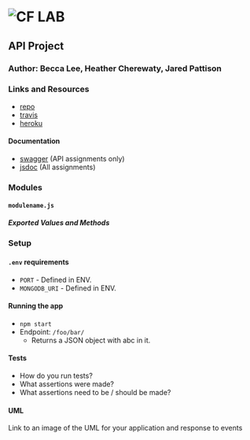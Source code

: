 ![CF](http://i.imgur.com/7v5ASc8.png) LAB
=================================================

## API Project

### Author: Becca Lee, Heather Cherewaty, Jared Pattison

### Links and Resources

* [repo](https://github.com/hcherewaty/API-Server)
* [travis]()
* [heroku]()


#### Documentation
* [swagger](http://xyz.com) (API assignments only)
* [jsdoc](http://xyz.com) (All assignments)

### Modules
#### `modulename.js`
##### Exported Values and Methods


### Setup
#### `.env` requirements
* `PORT` - Defined in ENV.
* `MONGODB_URI` - Defined in ENV.

#### Running the app
* `npm start`
* Endpoint: `/foo/bar/`
  * Returns a JSON object with abc in it.
  
#### Tests
* How do you run tests?
* What assertions were made?
* What assertions need to be / should be made?

#### UML
Link to an image of the UML for your application and response to events
